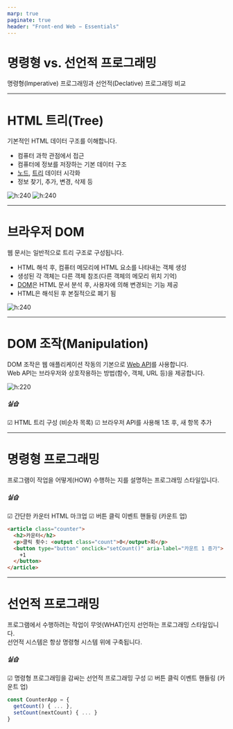 ```yaml
---
marp: true
paginate: true
header: "Front-end Web − Essentials"
---
```


# 명령형 vs. 선언적 프로그래밍

명령형(Imperative) 프로그래밍과 선언적(Declative) 프로그래밍 비교

---

# HTML 트리(Tree)

기본적인 HTML 데이터 구조를 이해합니다.

- 컴퓨터 과학 관점에서 접근
- 컴퓨터에 정보를 저장하는 기본 데이터 구조
- [노드](https://bit.ly/3RwfXys 'node'), [트리](https://bit.ly/3xocXgY 'tree') 데이터 시각화
- 정보 찾기, 추가, 변경, 삭제 등

![h:240](./assets/html-markup.png) ![h:240](./assets/tree-structure.png)

---

# 브라우저 DOM

웹 문서는 일반적으로 트리 구조로 구성됩니다.

- HTML 해석 후, 컴퓨터 메모리에 HTML 요소를 나타내는 객체 생성
- 생성된 각 객체는 다른 객체 참조(다른 객체의 메모리 위치 기억)
- [DOM](https://developer.mozilla.org/ko/docs/Web/API/Document_Object_Model 'Document Object Model')은 HTML 문서 분석 후, 사용자에 의해 변경되는 기능 제공
- HTML은 해석된 후 본질적으로 폐기 됨

![h:240](./assets/html-dom-render.png)

---

# DOM 조작(Manipulation)

DOM 조작은 웹 애플리케이션 작동의 기본으로 [Web API](https://developer.mozilla.org/ko/docs/Web/API)를 사용합니다.  
Web API는 브라우저와 상호작용하는 방법(함수, 객체, URL 등)을 제공합니다.

![h:220](./assets/dom-manipulation.png)

##### 실습

☑ HTML 트리 구성 (비순차 목록)
☑ 브라우저 API를 사용해 1초 후, 새 항목 추가

---

# 명령형 프로그래밍

프로그램이 작업을 어떻게(HOW) 수행하는 지를 설명하는 프로그래밍 스타일입니다.

##### 실습

☑ 간단한 카운터 HTML 마크업
☑ 버튼 클릭 이벤트 핸들링 (카운트 업)

```html
<article class="counter">
  <h2>카운터</h2>
  <p>클릭 횟수: <output class="count">0</output>회</p>
  <button type="button" onclick="setCount()" aria-label="카운트 1 증가">
    +1
  </button>
</article>
```

---

# 선언적 프로그래밍

프로그램에서 수행하려는 작업이 무엇(WHAT)인지 선언하는 프로그래밍 스타일입니다.  
선언적 시스템은 항상 명령형 시스템 위에 구축됩니다.

##### 실습

☑ 명령형 프로그래밍을 감싸는 선언적 프로그래밍 구성
☑ 버튼 클릭 이벤트 핸들링 (카운트 업)

```js
const CounterApp = {
  getCount() { ... },
  setCount(nextCount) { ... }
}
```